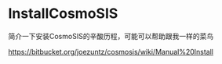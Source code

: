# InstallCosmoSIS
简介一下安装CosmoSIS的辛酸历程，可能可以帮助跟我一样的菜鸟

https://bitbucket.org/joezuntz/cosmosis/wiki/Manual%20Install

